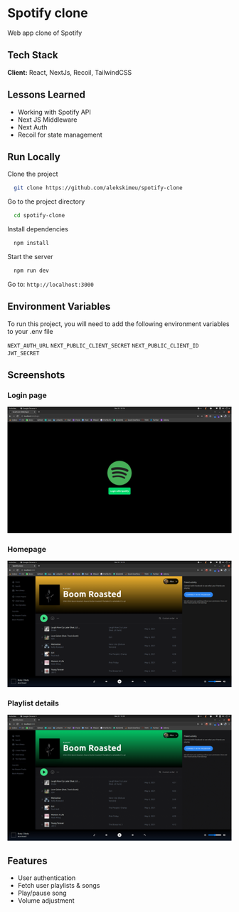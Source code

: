 
# Spotify clone

Web app clone of Spotify

## Tech Stack

**Client:** React, NextJs, Recoil, TailwindCSS


## Lessons Learned

* Working with Spotify API
* Next JS Middleware
* Next Auth
* Recoil for state management


## Run Locally

Clone the project

```bash
  git clone https://github.com/alekskimeu/spotify-clone
```

Go to the project directory

```bash
  cd spotify-clone
```

Install dependencies

```bash
  npm install
```

Start the server

```bash
  npm run dev
```

Go to:
`http://localhost:3000`


## Environment Variables

To run this project, you will need to add the following environment variables to your .env file

`NEXT_AUTH_URL`
`NEXT_PUBLIC_CLIENT_SECRET`
`NEXT_PUBLIC_CLIENT_ID`
`JWT_SECRET`


## Screenshots

### Login page
![App Screenshot](https://github.com/alekskimeu/spotify-clone/blob/main/public/login.png)

### Homepage
![App Screenshot](https://github.com/alekskimeu/spotify-clone/blob/main/public/playlist.png)

### Playlist details
![App Screenshot](https://github.com/alekskimeu/spotify-clone/blob/main/public/songs.png)


## Features

- User authentication
- Fetch user playlists & songs
- Play/pause song
- Volume adjustment

